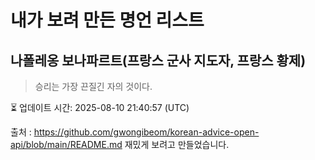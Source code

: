 # 내가 보려 만든 명언 리스트

##  나폴레옹 보나파르트(프랑스 군사 지도자, 프랑스 황제)
> 승리는 가장 끈질긴 자의 것이다.


⏳ 업데이트 시간: 2025-08-10 21:40:57 (UTC)

출처 : https://github.com/gwongibeom/korean-advice-open-api/blob/main/README.md
재밌게 보려고 만들었습니다.
